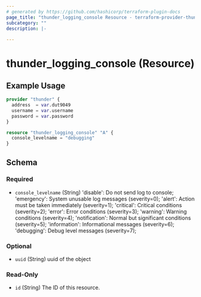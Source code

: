 ```yaml
---
# generated by https://github.com/hashicorp/terraform-plugin-docs
page_title: "thunder_logging_console Resource - terraform-provider-thunder"
subcategory: ""
description: |-
  
---
```


# thunder_logging_console (Resource)



## Example Usage

```terraform
provider "thunder" {
  address  = var.dut9049
  username = var.username
  password = var.password
}

resource "thunder_logging_console" "A" {
  console_levelname = "debugging"
}
```

<!-- schema generated by tfplugindocs -->
## Schema

### Required

- `console_levelname` (String) 'disable': Do not send log to console; 'emergency': System unusable log messages      (severity=0); 'alert': Action must be taken immediately  (severity=1); 'critical': Critical conditions               (severity=2); 'error': Error conditions                  (severity=3); 'warning': Warning conditions                (severity=4); 'notification': Normal but significant conditions (severity=5); 'information': Informational messages            (severity=6); 'debugging': Debug level messages              (severity=7);

### Optional

- `uuid` (String) uuid of the object

### Read-Only

- `id` (String) The ID of this resource.



